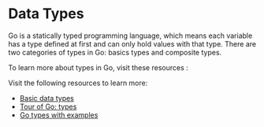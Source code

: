# Data Types

Go is a statically typed programming language, which means each variable has a type defined at first and can only hold values with that type. There are two categories of types in Go: basics types and composite types.

To learn more about types in Go, visit these resources :

Visit the following resources to learn more:

- [Basic data types](https://www.w3schools.com/go/go_data_types.php)
- [Tour of Go: types](https://go.dev/tour/basics/11)
- [Go types with examples](https://golangbyexample.com/all-data-types-in-golang-with-examples/)
